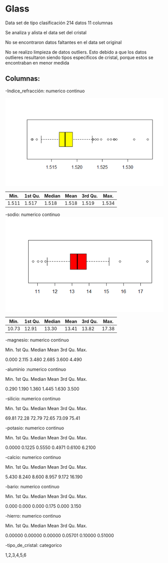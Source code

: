 # Glass
Data set de tipo clasificación 214 datos 11  columnas

Se analiza y alista el data set del cristal

No se encontraron datos faltantes en el data set original

No se realizo limpieza de datos outliers. Esto debido a que los datos outlieres resultaron siendo
tipos especificos de cristal, porque estos se encontraban en menor medida

## Columnas:


   -Indice_refracción: numerico continuo
   
   ![Indice de refraccion](https://github.com/EfrainSO/diplomado/blob/main/Proyecto%202/Glass/Imagenes/indice.png)

   |Min. |1st Qu.  |Median |Mean |3rd Qu.|Max.| 
   |-----|---------|-------|-----|-------|----|   
   |1.511|1.517    |1.518  |1.518| 1.519 |1.534| 
  
  
   -sodio: numerico continuo
![Sodio](https://github.com/EfrainSO/diplomado/blob/main/Proyecto%202/Glass/Imagenes/sodio.png)

   |Min. |1st Qu.  |Median |Mean |3rd Qu.|Max.| 
   |-----|---------|-------|-----|-------|----|   
  |10.73 |  12.91  | 13.30 |  13.41 |  13.82 |  17.38 |
  
  
-magnesio: numerico continuo


   Min. 1st Qu.  Median    Mean 3rd Qu.    Max. 
   
   
  0.000   2.115   3.480   2.685   3.600   4.490 
  
  
  
-aluminio :numerico continuo


   Min. 1st Qu.  Median    Mean 3rd Qu.    Max. 
   
   
  0.290   1.190   1.360   1.445   1.630   3.500 


-silicio: numerico continuo


   Min. 1st Qu.  Median    Mean 3rd Qu.    Max. 
   
   
  69.81   72.28   72.79   72.65   73.09   75.41 


-potasio: numerico continuo


   Min. 1st Qu.  Median    Mean 3rd Qu.    Max. 
   
   
 0.0000  0.1225  0.5550  0.4971  0.6100  6.2100 


-calcio: numerico continuo


   Min. 1st Qu.  Median    Mean 3rd Qu.    Max. 
   
   
  5.430   8.240   8.600   8.957   9.172  16.190 


-bario: numerico continuo


   Min. 1st Qu.  Median    Mean 3rd Qu.    Max. 
   
   
  0.000   0.000   0.000   0.175   0.000   3.150 


-hierro: numerico continuo


   Min. 1st Qu.  Median    Mean 3rd Qu.    Max. 
   
   
0.00000 0.00000 0.00000 0.05701 0.10000 0.51000 


-tipo_de_cristal: categorico


1,2,3,4,5,6


